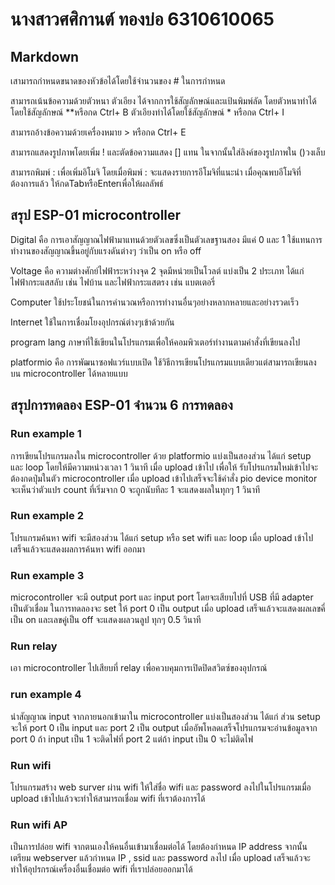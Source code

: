 # นางสาวศศิกานต์ ทองบ่อ 6310610065

## Markdown
เสามารถกำหนดขนาดของหัวข้อได้โดยใช้จำนวนของ # ในการกำหนด

สามารถเน้นข้อความด้วยตัวหนา ตัวเอียง ได้จากการใช้สัญลักษณ์และแป้นพิมพ์ลัด โดยตัวหนาทำได้โดยใช้สัญลักษณ์ **หรือกด Ctrl+ B ตัวเอียงทำได้โดยใช้สัญลักษณ์ * หรือกด Ctrl+ I

สามารถอ้างข้อความด้วยเครื่องหมาย > หรือกด Ctrl+ E

สามารถแสดงรูปภาพโดยเพิ่ม ! และตัดข้อความแสดง [] แทน ในจากนั้นใส่ลิงค์ของรูปภาพใน ()วงเล็บ

สามารถพิมพ์ : เพื่อเพิ่มอิโมจิ โดยเมื่อพิมพ์ : จะแสดงรายการอีโมจิที่แนะนำ เมื่อคุณพบอีโมจิที่ต้องการแล้ว ให้กดTabหรือEnterเพื่อให้ผลลัพธ์
## สรุป ESP-01 microcontroller
Digital คือ การเอาสัญญาณไฟฟ้ามาแทนด้วยตัวเลขซึ่งเป็นตัวเลขฐานสอง มีแค่ 0 และ 1 ใช้แทนการทำงานของสัญญาณขึ้นอยู่กับแรงดันต่างๆ ว่าเป็น on หรือ off

Voltage คือ ความต่างศักย์ไฟฟ้าระหว่างจุด 2 จุดมีหน่วยเป็นโวลต์ แบ่งเป็น 2 ประเภท ได้แก่ ไฟฟ้ากระแสสลับ เช่น ไฟบ้าน และไฟฟ้ากระแสตรง เช่น แบตเตอรี่

Computer ใช้ประโยชน์ในการคำนวณหรือการทำงานอื่นๆอย่างหลากหลายและอย่างรวดเร็ว

Internet ใช้ในการเชื่อมโยงอุปกรณ์ต่างๆเข้าด้วยกัน

program lang ภาษาที่ใช้เขียนในโปรแกรมเพื่อให้คอมพิวเตอร์ทำงานตามคำสั่งที่เขียนลงไป

platformio คือ การพัฒนาซอฟแวร์แบบเปิด ใช้วิธีการเขียนโปรแกรมแบบเดียวแต่สามารถเขียนลงบน microcontroller ได้หลายแบบ

## สรุปการทดลอง ESP-01 จำนวน 6 การทดลอง

### Run example 1
การเขียนโปรแกรมลงใน microcontroller ด้วย platformio แบ่งเป็นสองส่วน ได้แก่ setup และ loop โดยให้มีความหน่วงเวลา 1 วินาที เมื่อ upload เข้าไป เพื่อให้ รับโปรแกรมใหม่เข้าไปจะต้องกดปุ่มในตัว microcontroller เมื่อ upload เข้าไปเสร็จจะใช้คำสั่ง pio device monitor จะเห็นว่าตัวแปร count ที่เริ่มจาก 0 จะถูกนับทีละ 1 จะแสดงผลในทุกๆ 1 วินาที 

### Run example 2
โปรแกรมค้นหา wifi จะมีสองส่วน ได้แก่ setup หรือ set wifi และ loop เมื่อ upload เข้าไปเสร็จแล้วจะแสดงผลการค้นหา wifi ออกมา

### Run example 3
microcontroller จะมี output port และ input port โดยจะเสียบไปที่ USB  ที่มี adapter เป็นตัวเชื่อม ในการทดลองจะ set ให้ port 0 เป็น output เมื่อ upload เสร็จแล้วจะแสดงผลเลขคี่เป็น on และเลขคู่เป็น off จะแสดงผลวนลูป ทุกๆ 0.5 วินาที

### Run relay
เอา microcontroller ไปเสียบที่ relay เพื่อควบคุมการเปิดปิดสวิตซ์ของอุปกรณ์

### run example 4
นำสัญญาณ input จากภายนอกเข้ามาใน microcontroller แบ่งเป็นสองส่วน ได้แก่ ส่วน setup จะให้ port 0 เป็น  input และ port 2 เป็น output เมื่ออัพโหลดเสร็จโปรแกรมจะอ่านข้อมูลจาก port 0 ถ้า input เป็น 1 จะติดไฟที่ port 2 แต่ถ้า input เป็น 0 จะไม่ติดไฟ

### Run wifi
โปรแกรมสร้าง web surver ผ่าน wifi ให้ใส่ชื่อ wifi และ password ลงไปในโปรแกรมเมื่อ upload เข้าไปแล้วจะทำให้สามารถเชื่อม wifi ที่เราต้องการได้

### Run wifi AP
เป็นการปล่อย wifi จากตนเองให้คนอื่นเข้ามาเชื่อมต่อได้ โดยต้องกำหนด IP address จากนั้นเตรียม webserver แล้วกำหนด IP , ssid และ password ลงไป เมื่อ upload เสร็จแล้วจะทำให้อุปรกรณ์เครื่องอื่นเชื่อมต่อ wifi ที่เราปล่อยออกมาได้


